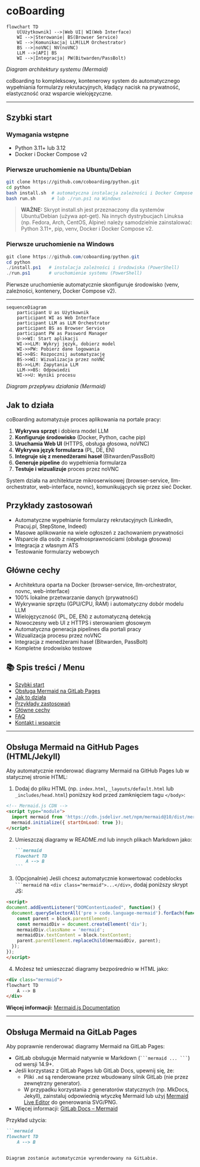 # coBoarding

```mermaid
flowchart TD
    U[Użytkownik] -->|Web UI| WI(Web Interface)
    WI -->|Sterowanie| BS(Browser Service)
    WI -->|Komunikacja| LLM(LLM Orchestrator)
    BS -->|noVNC| NV(noVNC)
    LLM -->|API| BS
    WI -->|Integracja| PW(Bitwarden/PassBolt)
```
*Diagram architektury systemu (Mermaid)*

coBoarding to kompleksowy, kontenerowy system do automatycznego wypełniania formularzy rekrutacyjnych, kładący nacisk na prywatność, elastyczność oraz wsparcie wielojęzyczne.

---

## Szybki start

### Wymagania wstępne
- Python 3.11+ lub 3.12
- Docker i Docker Compose v2

### Pierwsze uruchomienie na Ubuntu/Debian

```bash
git clone https://github.com/coboarding/python.git
cd python
bash install.sh  # automatyczna instalacja zależności i Docker Compose v2 (Ubuntu/Debian)
bash run.sh      # lub ./run.ps1 na Windows
```

> **WAŻNE:** Skrypt install.sh jest przeznaczony dla systemów Ubuntu/Debian (używa apt-get). Na innych dystrybucjach Linuksa (np. Fedora, Arch, CentOS, Alpine) należy samodzielnie zainstalować: Python 3.11+, pip, venv, Docker i Docker Compose v2.

### Pierwsze uruchomienie na Windows

```powershell
git clone https://github.com/coboarding/python.git
cd python
./install.ps1   # instalacja zależności i środowiska (PowerShell)
./run.ps1       # uruchomienie systemu (PowerShell)
```

Pierwsze uruchomienie automatycznie skonfiguruje środowisko (venv, zależności, kontenery, Docker Compose v2).

---

```mermaid
sequenceDiagram
    participant U as Użytkownik
    participant WI as Web Interface
    participant LLM as LLM Orchestrator
    participant BS as Browser Service
    participant PW as Password Manager
    U->>WI: Start aplikacji
    WI->>LLM: Wykryj język, dobierz model
    WI->>PW: Pobierz dane logowania
    WI->>BS: Rozpocznij automatyzację
    BS->>WI: Wizualizacja przez noVNC
    BS->>LLM: Zapytania LLM
    LLM->>BS: Odpowiedzi
    WI->>U: Wyniki procesu
```
*Diagram przepływu działania (Mermaid)*

## Jak to działa

coBoarding automatyzuje proces aplikowania na portale pracy:
1. **Wykrywa sprzęt** i dobiera model LLM
2. **Konfiguruje środowisko** (Docker, Python, cache pip)
3. **Uruchamia Web UI** (HTTPS, obsługa głosowa, noVNC)
4. **Wykrywa język formularza** (PL, DE, EN)
5. **Integruje się z menedżerami haseł** (Bitwarden/PassBolt)
6. **Generuje pipeline** do wypełnienia formularza
7. **Testuje i wizualizuje** proces przez noVNC

System działa na architekturze mikroserwisowej (browser-service, llm-orchestrator, web-interface, novnc), komunikujących się przez sieć Docker.

## Przykłady zastosowań
- Automatyczne wypełnianie formularzy rekrutacyjnych (LinkedIn, Pracuj.pl, StepStone, Indeed)
- Masowe aplikowanie na wiele ogłoszeń z zachowaniem prywatności
- Wsparcie dla osób z niepełnosprawnościami (obsługa głosowa)
- Integracja z własnym ATS
- Testowanie formularzy webowych

## Główne cechy
- Architektura oparta na Docker (browser-service, llm-orchestrator, novnc, web-interface)
- 100% lokalne przetwarzanie danych (prywatność)
- Wykrywanie sprzętu (GPU/CPU, RAM) i automatyczny dobór modelu LLM
- Wielojęzyczność (PL, DE, EN) z automatyczną detekcją
- Nowoczesny web UI z HTTPS i sterowaniem głosowym
- Automatyczna generacja pipelines dla portali pracy
- Wizualizacja procesu przez noVNC
- Integracja z menedżerami haseł (Bitwarden, PassBolt)
- Kompletne środowisko testowe

## 📚 Spis treści / Menu
- [Szybki start](#szybki-start)
- [Obsługa Mermaid na GitLab Pages](#obsługa-mermaid-na-gitlab-pages)
- [Jak to działa](#jak-to-działa)
- [Przykłady zastosowań](#przykłady-zastosowań)
- [Główne cechy](#główne-cechy)
- [FAQ](#faq)
- [Kontakt i wsparcie](#kontakt-i-wsparcie)

---

## Obsługa Mermaid na GitHub Pages (HTML/Jekyll)

Aby automatycznie renderować diagramy Mermaid na GitHub Pages lub w statycznej stronie HTML:

1. Dodaj do pliku HTML (np. `index.html`, `_layouts/default.html` lub `_includes/head.html`) poniższy kod przed zamknięciem tagu `</body>`:

```html
<!-- Mermaid.js CDN -->
<script type="module">
  import mermaid from 'https://cdn.jsdelivr.net/npm/mermaid@10/dist/mermaid.esm.min.mjs';
  mermaid.initialize({ startOnLoad: true });
</script>
```

2. Umieszczaj diagramy w README.md lub innych plikach Markdown jako:

    ````markdown
    ```mermaid
    flowchart TD
        A --> B
    ```
    ````

3. (Opcjonalnie) Jeśli chcesz automatycznie konwertować codeblocks ` ```mermaid ` na `<div class="mermaid">...</div>`, dodaj poniższy skrypt JS:

```html
<script>
document.addEventListener("DOMContentLoaded", function() {
  document.querySelectorAll('pre > code.language-mermaid').forEach(function(block) {
    const parent = block.parentElement;
    const mermaidDiv = document.createElement('div');
    mermaidDiv.className = 'mermaid';
    mermaidDiv.textContent = block.textContent;
    parent.parentElement.replaceChild(mermaidDiv, parent);
  });
});
</script>
```

4. Możesz też umieszczać diagramy bezpośrednio w HTML jako:

```html
<div class="mermaid">
flowchart TD
    A --> B
</div>
```

**Więcej informacji:** [Mermaid.js Documentation](https://mermaid-js.github.io/mermaid/#/)

---

## Obsługa Mermaid na GitLab Pages

Aby poprawnie renderować diagramy Mermaid na GitLab Pages:
- GitLab obsługuje Mermaid natywnie w Markdown (` ```mermaid ... ``` `) od wersji 14.9+.
- Jeśli korzystasz z GitLab Pages lub GitLab Docs, upewnij się, że:
  - Pliki `.md` są renderowane przez wbudowany silnik GitLab (nie przez zewnętrzny generator).
  - W przypadku korzystania z generatorów statycznych (np. MkDocs, Jekyll), zainstaluj odpowiednią wtyczkę Mermaid lub użyj [Mermaid Live Editor](https://mermaid-js.github.io/mermaid-live-editor/) do generowania SVG/PNG.
- Więcej informacji: [GitLab Docs – Mermaid](https://docs.gitlab.com/ee/user/markdown.html#mermaid-diagrams)

Przykład użycia:

```markdown
```mermaid
flowchart TD
    A --> B
```
```

Diagram zostanie automatycznie wyrenderowany na GitLabie.